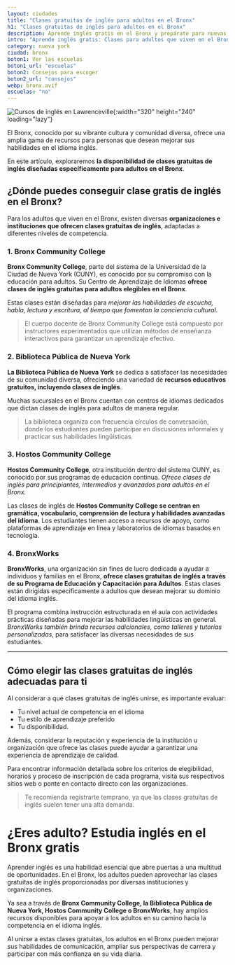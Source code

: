 ```yaml
---
layout: ciudades
title: "Clases gratuitas de inglés para adultos en el Bronx"
h1: "Clases gratuitas de inglés para adultos en el Bronx"
description: Aprende inglés gratis en el Bronx y prepárate para nuevas oportunidades. ¡Inscríbete ahora y descubre cómo aprovechar esta oportunidad única!
intro: "Aprende inglés gratis: Clases para adultos que viven en el Bronx"
category: nueva york
ciudad: bronx
boton1: Ver las escuelas
boton1_url: "escuelas"
boton2: Consejos para escoger
boton2_url: "consejos"
webp: bronx.avif
escuelas: "no"
---
```

![Cursos de inglés en Lawrenceville]({{site.baseurl}}/img/{{page.webp}} "Clases inglés {{page.ciudad|capitalize}}"){:width="320" height="240" loading="lazy"}

El Bronx, conocido por su vibrante cultura y comunidad diversa, ofrece una amplia gama de recursos para personas que desean mejorar sus habilidades en el idioma inglés.

En este artículo, exploraremos **la disponibilidad de clases gratuitas de inglés diseñadas específicamente para adultos en el Bronx**.

## ¿Dónde puedes conseguir clase gratis de inglés en el Bronx?

Para los adultos que viven en el Bronx, existen diversas **organizaciones e instituciones que ofrecen clases gratuitas de inglés**, adaptadas a diferentes niveles de competencia.

### 1. Bronx Community College

**Bronx Community College**, parte del sistema de la Universidad de la Ciudad de Nueva York (CUNY), es conocido por su compromiso con la educación para adultos. Su Centro de Aprendizaje de Idiomas **ofrece clases de inglés gratuitas para adultos elegibles en el Bronx**.

Estas clases están diseñadas para *mejorar las habilidades de escucha, habla, lectura y escritura, al tiempo que fomentan la conciencia cultural*.

>El cuerpo docente de Bronx Community College está compuesto por instructores experimentados que utilizan métodos de enseñanza interactivos para garantizar un aprendizaje efectivo.

### 2. Biblioteca Pública de Nueva York

**La Biblioteca Pública de Nueva York** se dedica a satisfacer las necesidades de su comunidad diversa, ofreciendo una variedad de **recursos educativos gratuitos, incluyendo clases de inglés**.

Muchas sucursales en el Bronx cuentan con centros de idiomas dedicados que dictan clases de inglés para adultos de manera regular.

>La biblioteca organiza con frecuencia círculos de conversación, donde los estudiantes pueden participar en discusiones informales y practicar sus habilidades lingüísticas.

### 3. Hostos Community College

**Hostos Community College**, otra institución dentro del sistema CUNY, es conocido por sus programas de educación continua. *Ofrece clases de inglés para principiantes, intermedios y avanzados para adultos en el Bronx.*

Las clases de inglés de **Hostos Community College se centran en gramática, vocabulario, comprensión de lectura y habilidades avanzadas del idioma**. Los estudiantes tienen acceso a recursos de apoyo, como plataformas de aprendizaje en línea y laboratorios de idiomas basados en tecnología.

### 4. BronxWorks

**BronxWorks**, una organización sin fines de lucro dedicada a ayudar a individuos y familias en el Bronx, **ofrece clases gratuitas de inglés a través de su Programa de Educación y Capacitación para Adultos**. Estas clases están dirigidas específicamente a adultos que desean mejorar su dominio del idioma inglés.

El programa combina instrucción estructurada en el aula con actividades prácticas diseñadas para mejorar las habilidades lingüísticas en general. *BronxWorks también brinda recursos adicionales, como talleres y tutorías personalizadas*, para satisfacer las diversas necesidades de sus estudiantes.

----

## Cómo elegir las clases gratuitas de inglés adecuadas para ti

Al considerar a qué clases gratuitas de inglés unirse, es importante evaluar:

* Tu nivel actual de competencia en el idioma
* Tu estilo de aprendizaje preferido
* Tu disponibilidad.

Además, considerar la reputación y experiencia de la institución u organización que ofrece las clases puede ayudar a garantizar una experiencia de aprendizaje de calidad.

Para encontrar información detallada sobre los criterios de elegibilidad, horarios y proceso de inscripción de cada programa, visita sus respectivos sitios web o ponte en contacto directo con las organizaciones.

>Te recomienda registrarte temprano, ya que las clases gratuitas de inglés suelen tener una alta demanda.

# ¿Eres adulto? Estudia inglés en el Bronx gratis

Aprender inglés es una habilidad esencial que abre puertas a una multitud de oportunidades. En el Bronx, los adultos pueden aprovechar las clases gratuitas de inglés proporcionadas por diversas instituciones y organizaciones.

Ya sea a través de **Bronx Community College, la Biblioteca Pública de Nueva York, Hostos Community College o BronxWorks**, hay amplios recursos disponibles para apoyar a los adultos en su camino hacia la competencia en el idioma inglés.

Al unirse a estas clases gratuitas, los adultos en el Bronx pueden mejorar sus habilidades de comunicación, ampliar sus perspectivas de carrera y participar con más confianza en su vida diaria.
